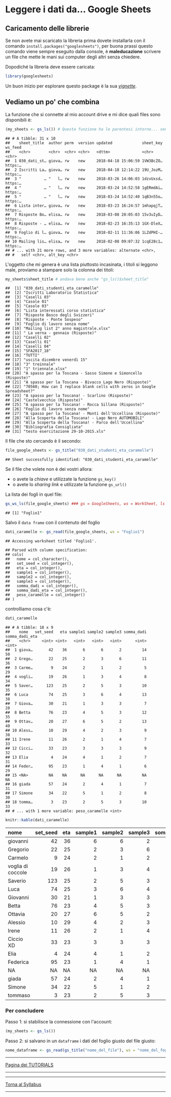 Leggere i dati da... Google Sheets
================

Caricamento delle librerie
--------------------------

Se non avete mai scaricato la libreria prima dovete installarla con il comando `install.packages("googlesheets")`, per buona prassi questo comando viene sempre eseguito dalla console, è **maleducazione** scrivere un file che mette le mani sui computer degli altri senza chiedere.

Dopodiché la libreria deve essere caricata:

``` r
library(googlesheets)
```

Un buon inizio per esplorare questo package è la sua [*vignette*](https://cran.r-project.org/web/packages/googlesheets/vignettes/basic-usage.html).

Vediamo un po' che combina
--------------------------

La funzione che si connette al mio account drive e mi dice quali files sono disponibili è:

``` r
(my_sheets <- gs_ls()) # Questa funzione ha le parentesi intorno... senza non funziona...
```

    ## # A tibble: 31 x 10
    ##    sheet_title  author perm  version updated             sheet_key ws_feed
    ##    <chr>        <chr>  <chr> <chr>   <dttm>              <chr>     <chr>  
    ##  1 030_dati_st… giova… rw    new     2018-04-18 15:06:59 1VW3BcZO… https:…
    ##  2 Iscritti La… giova… rw    new     2018-04-18 12:14:22 19U_JozM… https:…
    ##  3 "          … "   l… rw    new     2018-03-26 14:06:03 1dzvUxsd… https:…
    ##  4 "          … "   l… rw    new     2018-03-24 14:52:58 1gERmdAi… https:…
    ##  5 "          … "   l… rw    new     2018-03-24 14:52:40 1qB3n55o… https:…
    ##  6 Lista inter… giova… rw    new     2018-03-23 16:24:57 1mhapqjT… https:…
    ##  7 Risposte Bo… elisa… rw    new     2018-03-08 20:05:03 15v3uIyD… https:…
    ##  8 Risposte - … elisa… rw    new     2018-02-23 16:35:13 1GX-DleX… https:…
    ##  9 Foglio di l… giova… rw    new     2018-02-11 11:36:06 1LZdPHI-… https:…
    ## 10 Mailing lis… elisa… rw    new     2018-02-08 09:07:32 1cqE28c1… https:…
    ## # ... with 21 more rows, and 3 more variables: alternate <chr>,
    ## #   self <chr>, alt_key <chr>

L'oggetto che mi genera è una lista piuttosto incasinata, i titoli si leggono male, proviamo a stampare solo la colonna dei titoli:

``` r
my_sheets$sheet_title # andava bene anche "gs_ls()$sheet_title"
```

    ##  [1] "030_dati_studenti_eta_caramelle"                                       
    ##  [2] "Iscritti Laboratorio Statistica"                                       
    ##  [3] "Caselli 03"                                                            
    ##  [4] "Casole 01"                                                             
    ##  [5] "Casole 03"                                                             
    ##  [6] "Lista interessati corso statistica"                                    
    ##  [7] "Risposte Bosco degli Svizzeri"                                         
    ##  [8] "Risposte - Ponte Sospeso"                                              
    ##  [9] "Foglio di lavoro senza nome"                                           
    ## [10] "Mailing list 2° anno magistrale.xlsx"                                  
    ## [11] " La verna - gennaio (Risposte)"                                        
    ## [12] "Caselli 02"                                                            
    ## [13] "Caselli 01"                                                            
    ## [14] "Caselli 04"                                                            
    ## [15] "SFA2017_18"                                                            
    ## [16] "TUTTI"                                                                 
    ## [17] "uscita dicembre venerdì 15"                                            
    ## [18] "3° treinnale"                                                          
    ## [19] "1° triennale.xlsx"                                                     
    ## [20] "A spasso per la Toscana - Sasso Simone e Simoncello (Risposte)"        
    ## [21] "A spasso per la Toscana - Bivacco Lago Nero (Risposte)"                
    ## [22] "70560; How can I replace blank cells with zeros in Google Spreadsheet?"
    ## [23] "A spasso per la Toscana! - Scarlino (Risposte)"                        
    ## [24] "Castelvecchio (Risposte)"                                              
    ## [25] "A spasso per la Toscana! - Rocca Sillana (Risposte)"                   
    ## [26] "Foglio di lavoro senza nome"                                           
    ## [27] "A spasso per la Toscana! - Monti dell'Uccellina (Risposte)"            
    ## [28] "Alla Scoperta della Toscana! - Lago Nero AUTOMOBILI"                   
    ## [29] "Alla Scoperta della Toscana! - Parco dell'Uccellina"                   
    ## [30] "Bibliografia Consigliata"                                              
    ## [31] "testo esercitazione 29-10-2015.xls"

Il file che sto cercando è il secondo:

``` r
file_google_sheets <- gs_title("030_dati_studenti_eta_caramelle")
```

    ## Sheet successfully identified: "030_dati_studenti_eta_caramelle"

Se il file che volete non è dei vostri allora:

-   o avete la *chiave* e utilizzate la funzione `gs_key()`
-   o avete lo *sharing link* e utilizzate la funzione `gs_url()`

La lista dei fogli in quel file:

``` r
gs_ws_ls(file_google_sheets) ### gs = GoogleSheets, ws = WorkSheet, ls = LiSt
```

    ## [1] "Foglio1"

Salvo il `data frame` con il contenuto del foglio

``` r
dati_caramelle <- gs_read(file_google_sheets, ws = "Foglio1")
```

    ## Accessing worksheet titled 'Foglio1'.

    ## Parsed with column specification:
    ## cols(
    ##   nome = col_character(),
    ##   set_seed = col_integer(),
    ##   eta = col_integer(),
    ##   sample1 = col_integer(),
    ##   sample2 = col_integer(),
    ##   sample3 = col_integer(),
    ##   somma_dadi = col_integer(),
    ##   somma_dadi_eta = col_integer(),
    ##   peso_caramelle = col_integer()
    ## )

controlliamo cosa c'è:

``` r
dati_caramelle
```

    ## # A tibble: 18 x 9
    ##    nome   set_seed   eta sample1 sample2 sample3 somma_dadi somma_dadi_eta
    ##    <chr>     <int> <int>   <int>   <int>   <int>      <int>          <int>
    ##  1 giova…       42    36       6       6       2         14             50
    ##  2 Grego…       22    25       2       3       6         11             36
    ##  3 Carme…        9    24       2       1       2          5             29
    ##  4 vogli…       19    26       1       3       4          8             34
    ##  5 Saver…      123    25       2       5       3         10             35
    ##  6 Luca         74    25       3       6       4         13             38
    ##  7 Giova…       30    21       1       3       3          7             28
    ##  8 Betta        76    23       4       5       3         12             35
    ##  9 Ottav…       20    27       6       5       2         13             40
    ## 10 Aless…       10    29       4       2       3          9             38
    ## 11 Irene        11    26       2       1       4          7             33
    ## 12 Cicci…       33    23       3       3       3          9             32
    ## 13 Elia          4    24       4       1       2          7             31
    ## 14 Feder…       95    23       1       4       1          6             29
    ## 15 <NA>         NA    NA      NA      NA      NA         NA             NA
    ## 16 giada        57    24       2       4       1          7             31
    ## 17 Simone       34    22       5       1       2          8             30
    ## 18 tomma…        3    23       2       5       3         10             33
    ## # ... with 1 more variable: peso_caramelle <int>

``` r
knitr::kable(dati_caramelle)
```

| nome              |  set\_seed|  eta|  sample1|  sample2|  sample3|  somma\_dadi|  somma\_dadi\_eta|  peso\_caramelle|
|:------------------|----------:|----:|--------:|--------:|--------:|------------:|-----------------:|----------------:|
| giovanni          |         42|   36|        6|        6|        2|           14|                50|               NA|
| Gregorio          |         22|   25|        2|        3|        6|           11|                36|             2530|
| Carmelo           |          9|   24|        2|        1|        2|            5|                29|             2140|
| voglia di coccole |         19|   26|        1|        3|        4|            8|                34|             1540|
| Saverio           |        123|   25|        2|        5|        3|           10|                35|             1510|
| Luca              |         74|   25|        3|        6|        4|           13|                38|             1240|
| Giovanni          |         30|   21|        1|        3|        3|            7|                28|             1480|
| Betta             |         76|   23|        4|        5|        3|           12|                35|              970|
| Ottavia           |         20|   27|        6|        5|        2|           13|                40|             1470|
| Alessio           |         10|   29|        4|        2|        3|            9|                38|             1710|
| Irene             |         11|   26|        2|        1|        4|            7|                33|             2410|
| Ciccio XD         |         33|   23|        3|        3|        3|            9|                32|             1580|
| Elia              |          4|   24|        4|        1|        2|            7|                31|             1160|
| Federica          |         95|   23|        1|        4|        1|            6|                29|             1630|
| NA                |         NA|   NA|       NA|       NA|       NA|           NA|                NA|               NA|
| giada             |         57|   24|        2|        4|        1|            7|                31|             1310|
| Simone            |         34|   22|        5|        1|        2|            8|                30|              720|
| tommaso           |          3|   23|        2|        5|        3|           10|                33|             1380|

### Per concludere

Passo 1: si stabilisce la connessione con l'account:

``` r
(my_sheets <- gs_ls())
```

Passo 2: si salvano in un `dataframe` i dati del foglio giusto del file giusto:

``` r
nome_dataframe <- gs_read(gs_title("nome_del_file"), ws = "nome_del_foglio")
```

------------------------------------------------------------------------

[Pagina dei TUTORIALS](./tutorials/)

------------------------------------------------------------------------

------------------------------------------------------------------------

[Torna al Syllabus](../README.md)

------------------------------------------------------------------------
